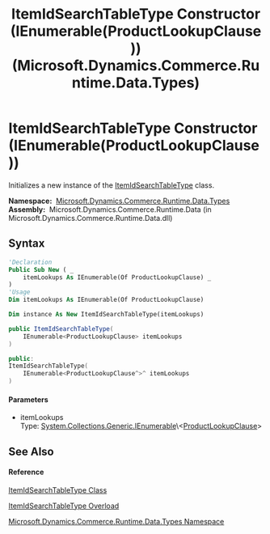 ﻿---
title: ItemIdSearchTableType Constructor (IEnumerable(ProductLookupClause)) (Microsoft.Dynamics.Commerce.Runtime.Data.Types)
TOCTitle: ItemIdSearchTableType Constructor (IEnumerable(ProductLookupClause))
ms:assetid: M:Microsoft.Dynamics.Commerce.Runtime.Data.Types.ItemIdSearchTableType.#ctor(System.Collections.Generic.IEnumerable{Microsoft.Dynamics.Commerce.Runtime.DataModel.ProductLookupClause})
ms:mtpsurl: https://technet.microsoft.com/en-us/library/microsoft.dynamics.commerce.runtime.data.types.itemidsearchtabletype.itemidsearchtabletype(v=AX.60)
ms:contentKeyID: 65320563
ms.date: 05/18/2015
mtps_version: v=AX.60
dev_langs:
- vb
- csharp
- c++
---

# ItemIdSearchTableType Constructor (IEnumerable(ProductLookupClause))

Initializes a new instance of the [ItemIdSearchTableType](itemidsearchtabletype-class-microsoft-dynamics-commerce-runtime-data-types.md) class.

**Namespace:**  [Microsoft.Dynamics.Commerce.Runtime.Data.Types](microsoft-dynamics-commerce-runtime-data-types-namespace.md)  
**Assembly:**  Microsoft.Dynamics.Commerce.Runtime.Data (in Microsoft.Dynamics.Commerce.Runtime.Data.dll)

## Syntax

``` vb
'Declaration
Public Sub New ( _
    itemLookups As IEnumerable(Of ProductLookupClause) _
)
'Usage
Dim itemLookups As IEnumerable(Of ProductLookupClause)

Dim instance As New ItemIdSearchTableType(itemLookups)
```

``` csharp
public ItemIdSearchTableType(
    IEnumerable<ProductLookupClause> itemLookups
)
```

``` c++
public:
ItemIdSearchTableType(
    IEnumerable<ProductLookupClause^>^ itemLookups
)
```

#### Parameters

  - itemLookups  
    Type: [System.Collections.Generic.IEnumerable](https://technet.microsoft.com/en-us/library/9eekhta0\(v=ax.60\))\<[ProductLookupClause](productlookupclause-class-microsoft-dynamics-commerce-runtime-datamodel.md)\>  

## See Also

#### Reference

[ItemIdSearchTableType Class](itemidsearchtabletype-class-microsoft-dynamics-commerce-runtime-data-types.md)

[ItemIdSearchTableType Overload](itemidsearchtabletype-constructor-microsoft-dynamics-commerce-runtime-data-types.md)

[Microsoft.Dynamics.Commerce.Runtime.Data.Types Namespace](microsoft-dynamics-commerce-runtime-data-types-namespace.md)

